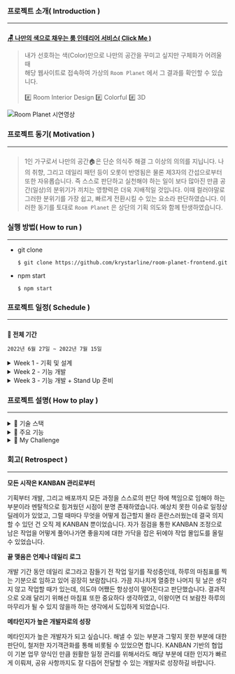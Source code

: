 ### **프로젝트 소개( Introduction )**

---

###

<aside>

**[🪑 나만의 색으로 채우는 룸 인테리어 서비스( Click Me )](https://roomplanet.netlify.app/)**

</aside>

> 내가 선호하는 색(Color)만으로 나만의 공간을 꾸미고 싶지만 구체화가 어려울 때 <br>해당 웹사이트로 접속하여 가상의 `Room Planet` 에서 그 결과를 확인할 수 있습니다.</br> <br>#️⃣ Room Interior Design #️⃣ Colorful #️⃣ 3D</br>

![Room Planet 시연영상](https://user-images.githubusercontent.com/93423531/182112670-cf4cf753-b320-47b2-902d-c67982aaf612.gif)

### **프로젝트 동기( Motivation )**

---

###

> 1인 가구로서 나만의 공간🏠은 단순 의식주 해결 그 이상의 의의를 지닙니다. 나의 취향, 그리고 데일리 패턴 등이 오롯이 반영됨은 물론 제3자의 간섭으로부터 또한 자유롭습니다. 즉 스스로 판단하고 실천해야 하는 일이 보다 많아진 만큼 공간(일상)의 분위기가 끼치는 영향력은 더욱 지배적일 것입니다. 이때 컬러야말로 그러한 분위기를 가장 쉽고, 빠르게 전환시킬 수 있는 요소라 판단하였습니다. 이러한 동기를 토대로 `Room Planet` 은 상단의 기획 의도와 함께 탄생하였습니다.

### **실행 방법( How to run )**

---

- git clone

  ```
  $ git clone https://github.com/krystarline/room-planet-frontend.git
  ```

- npm start

  ```
  $ npm start
  ```

### **프로젝트 일정( Schedule )**

---

###

**📆 전체 기간**

`2022년 6월 27일 ~ 2022년 7월 15일`

<details><summary>Week 1 - 기획 및 설계</summary>

`2022년 6월 27일 ~ 2022년 7월 3일`

- 아이디어 구상 및 선정
- Mock Up 작성
- PoC 및 기술 스택 선정
- [KANBAN 작성](https://www.notion.so/03e5c992890741e39d65a535adb9bc69)

</details>

<details><summary>Week 2 - 기능 개발</summary>

`2022년 7월 4일 ~ 2022년 7월 10일`

- 가구 배치 기능 구현
  - 가구 배치 버튼 클릭 시, Canvas 내 camera 각도 변경( = 탑 뷰 )
  - @use-gesture/react + useDrag( 커스텀 훅 ) 활용으로 마우스 기반의 배치 가능
- ColorPicker 컴포넌트 구현
  - Color 모드 클릭 시, 각도 조정 및 OrbitControl 가능
  - Canvas 내 Model 한정 Color Pick 가능( 조건부 렌더링 )
- ModelCarousel 컴포넌트 구현
  - Model 더블클릭 시, Plan Page 내 Room 컴포넌트의 Canvas로 이동
    <br>( `position={[0, 0, 0]}` )</br>

---

- Model( furniture ) 선정
- Landing / Plan Page 레이아웃 구현

---

- Room 이미지 다운로드 기능 구현
  - 배치 완료된( 혹은 배치중 ) Canvas에 한해, ScreenCapture 가능
  - Local Download 가능( .png 확장자 )
- PlanGuide / PageBackWarning 모달창 구현

</details>

<details><summary>Week 3 - 기능 개발 + Stand Up 준비</summary>

`2022년 7월 11일 ~ 2022년 7월 15일`

- Rotate 기능 구현
  - Rotate 버튼 클릭 시, Model Rotate 가능
- Loading 컴포넌트 구현
  - React Suspense 활용

---

- 전체 UI / UX 다듬기
  - 사용자 입장에서 시각/체감적으로 불편함 여부 확인
- 기능상 버그 수정
- 배포 완료( Netlify )

</details>

### **프로젝트 설명( How to play )**

---

<details><summary>🎨 기술 스택</summary>

### _FrontEnd_

- React
  - Styled Components
  - Material UI
- Jotai
- Three.js
  - React-three/fiber
  - React-three/drei
  - React-three/canon

### _Infrastructure_

- Netlify

</details>

<details><summary>📌 주요 기능</summary>

---

|                                                                                                                                                                                                                                                                                                                                                                                                     **1. 가구 모델 렌더링시키기**                                                                                                                                                                                                                                                                                                                                                                                                      |                                                    **2. 가구 배치 및 회전 모드**                                                    |
| :------------------------------------------------------------------------------------------------------------------------------------------------------------------------------------------------------------------------------------------------------------------------------------------------------------------------------------------------------------------------------------------------------------------------------------------------------------------------------------------------------------------------------------------------------------------------------------------------------------------------------------------------------------------------------------------------------------------------------------------------------------------------------------------------------------------------------------: | :---------------------------------------------------------------------------------------------------------------------------------: |
| ![1. 가구 모델 렌더링시키기](https://s3.us-west-2.amazonaws.com/secure.notion-static.com/88c70afc-f16b-4ae7-aca2-1e47210ebd09/1.-%EA%B0%80%EA%B5%AC-%EB%AA%A8%EB%8D%B8-%EB%A0%8C%EB%8D%94%EB%A7%81%EC%8B%9C%ED%82%A4%EA%B8%B0_%EC%9E%90%EB%A7%89.gif?X-Amz-Algorithm=AWS4-HMAC-SHA256&X-Amz-Content-Sha256=UNSIGNED-PAYLOAD&X-Amz-Credential=AKIAT73L2G45EIPT3X45%2F20220802%2Fus-west-2%2Fs3%2Faws4_request&X-Amz-Date=20220802T074014Z&X-Amz-Expires=86400&X-Amz-Signature=316cf3e1a796f4e56bd2aa9bd7f8f66d42c13b147b4bc9909a306770d4313ad7&X-Amz-SignedHeaders=host&response-content-disposition=filename%20%3D%221.-%25EA%25B0%2580%25EA%25B5%25AC-%25EB%25AA%25A8%25EB%258D%25B8-%25EB%25A0%258C%25EB%258D%2594%25EB%25A7%2581%25EC%258B%259C%25ED%2582%25A4%25EA%25B8%25B0_%25EC%259E%2590%25EB%25A7%2589.gif%22&x-id=GetObject) | ![2. 가구 배치 및 회전 모드](https://user-images.githubusercontent.com/93423531/182111188-31f5e6e7-3e1d-4cbc-995a-477537c7a162.gif) |
|                                                                                                                                                                                                                                                                                                                                                                                                        **3. 나만의 색 입히기**                                                                                                                                                                                                                                                                                                                                                                                                         |                                                                                                                                     |
|                                                                                                                                                                                                                                                                                                                                                     ![3. 나만의 색 입히기](https://user-images.githubusercontent.com/93423531/182111506-d8f9cbc6-a968-45f0-95f5-eede9a954ff7.gif)                                                                                                                                                                                                                                                                                                                                                      |

</details>

<details><summary>🚀 My Challenge</summary>

### **2D와 3D의 불협화음 - 가구 배치 이슈**

마우스 기반의 드래그 앤 드랍을 모티브로 기획 및 구현하게 된 기능입니다. ToggleButton 중 하나인 '가구 배치 버튼' 을 클릭하면 Room 컴포넌트의 Canvas 내 camera 각도 변경이 이뤄지며, ‘탑 뷰(Top View)’ 가 조성됩니다. 동시에 해당 각도가 유지되어야 하기에 Room 컴포넌트의 OrbitControl 또한 동작하지 않습니다. 결과적으로 탑 뷰 구현을 통해, 가구를 옮기는 동안 Z축까지 고려해야 하는 3D 환경의 한계를 일시적 2D 환경으로 전환하였습니다.

@use-gesture/react 라이브러리의 useDrag 함수는 웹 페이지에서 마우스 이동에 대한 이벤트를 다룰 수 있습니다. 앞 전의 탑 뷰 기능으로 일시적 2D 환경에서의 배치는 가능해졌지만, 마우스 이동 거리와 Canvas 내 모델의 이동 거리 간 괴리감이 존재하였습니다. 이는 Canvas와 웹 페이지 간 영역의 크기 차이에서 비롯된 것으로, Canvas의 크기를 나타내는 `size` 와 웹 페이지에서 표시되는 화면의 크기를 나타내는 `viewport` 에 각각 동일 비율을 적용해 문제를 해결할 수 있었습니다.

---

### **Continuously Context Lost - Canvas 상태 공유 이슈**

이번 프로젝트에서는 전역 상태 관리 라이브러리를 도입해 prop drilling으로 유지 보수가 어려운 등의 부작용을 최소화했습니다. 해당 라이브러리로 Jotai를 채택했는데, 원자(Atom) 단위의 상태 또는 원자를 조합한 상태 등의 사용은 곧 최소한의 리렌더링으로 성능 향상을 이끌 수 있을 거라 생각했기 때문입니다. 더불어 Jotai는 Three.js 래퍼 라이브러리(@react-three/\*) 개발 그룹에서 만든 라이브러리로, 높은 호환성과 다량의 참고 자료 또한 기대되는 부분이었습니다. 하지만 Jotai가 늘 ‘최적의’ 라이브러리였던 것은 아니었습니다.

@react-three/fiber 라이브러리 내 Canvas 컴포넌트의 새로운 context 생성으로 인해, Canvas 내외 간 상태 공유가 이뤄지지 않았습니다. Canvas에서 모델을 렌더링할 때 필수 데이터인 ‘모델 컬러’의 변경이 누락되면서 `Context Lost` 라는 치명적 오류로 인해 서비스가 제대로 동작하지 않았던 것입니다. 결국 React 내부에서 전역 상태를 관리하는 Jotai만으론 context 간 상태 공유 문제를 해결하기 힘든 상황에 놓이게 되었습니다.

> **Valtio의 도움으로 문제를 해결하다! ( feat. Proxy 패턴 )**

`Context Lost` 가 반복됨에도 불구하고, Jotai의 장점(리액트 훅과 같은 편리성 등)을 살려 어떻게든 스택 변경 없이 해결하고 싶었습니다. 문제를 해결하던 중 ‘@react-three/\*’ 개발 그룹의 관심사 분리를 위한 context 철학을 접하게 되었고, 추측건대 Canvas 내 context의 용도 또한 관심사 분리에 따른 결과임을 알게 되었습니다. 따라서 Zustand, Valtio 등 외부 상태 관리를 가능케 하는 스택의 추가를 통해 Jotai와의 결합을 꾀하였습니다.

결과적으로 `Jotai + Valtio` 조합으로 특정 데이터의 경우 context 외부에서 또한 사용 가능하도록 하여, 트러블 슈팅을 해낼 수 있었습니다. Valtio의 존재를 깨달은 뒤부턴 굳이 Jotai까지 더할 필요가 있을까 하는 고민이 들었지만, Jotai의 Integration( 연계 )에 의거해 보다 정돈된 코드 스타일 + 성능 향상 등의 결과를 이끌 수 있다면 두 가지 스택 이상의 연계 활용이 적절하다 생각합니다.

</details>

### **회고( Retrospect )**

---

**모든 시작은 KANBAN 관리로부터**

기획부터 개발, 그리고 배포까지 모든 과정을 스스로의 판단 하에 책임으로 임해야 하는 부분이라 멘탈적으로 힘겨웠던 시점이 분명 존재하였습니다. 예상치 못한 이슈로 일정상 딜레이가 있었고, 그럴 때마다 무엇을 어떻게 접근할지 몰라 혼란스러웠는데 결국 의지할 수 있던 건 오직 제 KANBAN 뿐이었습니다. 자가 점검을 통한 KANBAN 조정으로 남은 작업을 어떻게 풀어나가면 좋을지에 대한 가닥을 잡은 뒤에야 작업 몰입도를 올릴 수 있었습니다.

**끝 맺음은 언제나 데일리 로그**

개발 기간 동안 데일리 로그라고 잠들기 전 작업 일기를 작성중인데, 하루의 마침표를 찍는 기분으로 임하고 있어 굉장히 보람찹니다. 가끔 지나치게 열중한 나머지 뒷 날은 생각지 않고 작업할 때가 있는데, 의도야 어쨌든 항상성이 떨어진다고 판단했습니다. 결과적으로 오래 달리기 위해선 마침표 또한 중요하다 생각하였고, 이왕이면 더 보람찬 하루의 마무리가 될 수 있지 않을까 하는 생각에서 도입하게 되었습니다.

**메타인지가 높은 개발자로의 성장**

메타인지가 높은 개발자가 되고 싶습니다. 해낼 수 있는 부분과 그렇지 못한 부분에 대한 판단이, 철저한 자기객관화를 통해 비롯될 수 있었으면 합니다. KANBAN 기반의 협업이 기본 업무 양식인 만큼 원활한 일정 관리를 위해서라도 해당 부분에 대한 인지가 빠르게 이뤄져, 공유 사항까지도 잘 다듬어 전달할 수 있는 개발자로 성장하길 바랍니다.
